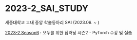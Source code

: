 # 2023-2_SAI_STUDY
세종대학교 교내 중앙 학술동아리 SAI (2023.09. ~ )


[2023-2 Season6](https://github.com/eunkk01/SAI_STUDY/tree/main/SAI_2023-2) : 모두를 위한 딥러닝 시즌2 - PyTorch 수강 및 실습
